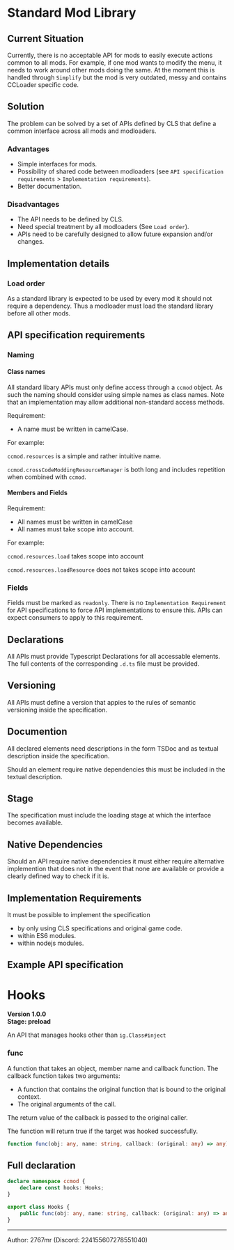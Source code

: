 # Standard Mod Library

## Current Situation

Currently, there is no acceptable API for mods to easily execute actions common to all mods. For example, if one mod wants to modify the menu, it needs to work around other mods doing the same. At the moment this is handled through `Simplify` but the mod is very outdated, messy and contains CCLoader specific code.

## Solution

The problem can be solved by a set of APIs defined by CLS that define a common interface across all mods and modloaders.

### Advantages

* Simple interfaces for mods.
* Possibility of shared code between modloaders (see `API specification requirements` > `Implementation requirements`).
* Better documentation.

### Disadvantages

* The API needs to be defined by CLS.
* Need special treatment by all modloaders (See `Load order`).
* APIs need to be carefully designed to allow future expansion and/or changes.

## Implementation details

### Load order

As a standard library is expected to be used by every mod it should not require a dependency. Thus a modloader must load the standard library before all other mods.

## API specification requirements

### Naming

#### Class names

All standard libary APIs must only define access through a `ccmod` object. As such the naming should consider using simple names as class names. Note that an implementation may allow additional non-standard access methods.

Requirement:
* A name must be written in camelCase. 

For example:

`ccmod.resources` is a simple and rather intuitive name.

`ccmod.crossCodeModdingResourceManager` is both long and includes repetition when combined with `ccmod`.

#### Members and Fields

Requirement:
* All names must be written in camelCase
* All names must take scope into account.

For example:

`ccmod.resources.load` takes scope into account

`ccmod.resources.loadResource` does not takes scope into account

### Fields

Fields must be marked as `readonly`. There is no `Implementation Requirement` for API specifications to force API implementations to ensure this. APIs can expect consumers to apply to this requirement.

## Declarations

All APIs must provide Typescript Declarations for all accessable elements. The full contents of the corresponding `.d.ts` file must be provided.

## Versioning

All APIs must define a version that appies to the rules of semantic versioning inside the specification.

## Documention

All declared elements need descriptions in the form TSDoc and as textual description inside the specification.

Should an element require native dependencies this must be included in the textual description.

## Stage

The specification must include the loading stage at which the interface becomes available.

## Native Dependencies

Should an API require native dependencies it must either require alternative implemention that does not in the event that none are available or provide a clearly defined way to check if it is.

## Implementation Requirements

It must be possible to implement the specification
* by only using CLS specifications and original game code.
* within ES6 modules.
* within nodejs modules.

## Example API specification

# Hooks
**Version 1.0.0**  
**Stage: preload**

An API that manages hooks other than `ig.Class#inject`

### func

A function that takes an object, member name and callback function. The callback function takes two arguments:
* A function that contains the original function that is bound to the original context.
* The original arguments of the call.

The return value of the callback is passed to the original caller.

The function will return true if the target was hooked successfully.


```ts
function func(obj: any, name: string, callback: (original: any) => any): bool;
```

## Full declaration

```ts
declare namespace ccmod {
    declare const hooks: Hooks;
}

export class Hooks {
    public func(obj: any, name: string, callback: (original: any) => any): bool;
}
```

---

Author: 2767mr (Discord: 224155607278551040)
